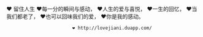 ﻿❤ 留住人生
                             ❤每一分的瞬间与感动，
❤人生的爱与喜悦，
                             ❤一生的回忆，
❤当我们都老了，
                             ❤也可以回味我们的爱，
❤你是我的感动。
                            
                            ❤ http://lovejiani.duapp.com/
